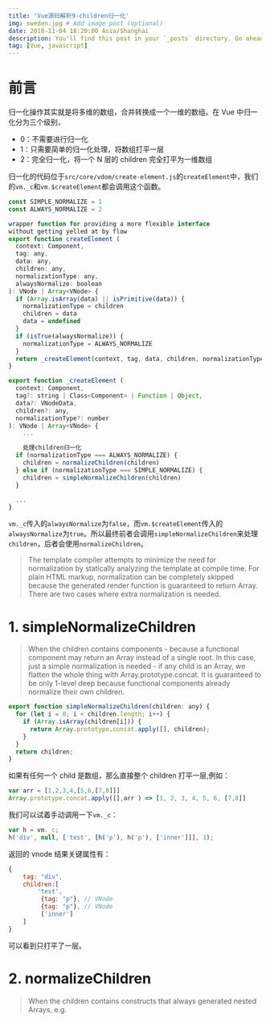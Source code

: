 ```yaml
---
title: 'Vue源码解析9-children归一化'
img: sweden.jpg # Add image post (optional)
date: 2018-11-04 18:20:00 Asia/Shanghai
description: You’ll find this post in your `_posts` directory. Go ahead and edit it and re-build the site to see your changes. # Add post description (optional)
tag: [Vue, javascript]
---
```


# 前言

归一化操作其实就是将多维的数组，合并转换成一个一维的数组。在 Vue 中归一化分为三个级别，

- 0：不需要进行归一化
- 1：只需要简单的归一化处理，将数组打平一层
- 2：完全归一化，将一个 N 层的 children 完全打平为一维数组

归一化的代码位于`src/core/vdom/create-element.js`的`createElement`中，我们的`vm._c`和`vm.$createElement`都会调用这个函数。

```js
const SIMPLE_NORMALIZE = 1
const ALWAYS_NORMALIZE = 2

wrapper function for providing a more flexible interface
without getting yelled at by flow
export function createElement (
  context: Component,
  tag: any,
  data: any,
  children: any,
  normalizationType: any,
  alwaysNormalize: boolean
): VNode | Array<VNode> {
  if (Array.isArray(data) || isPrimitive(data)) {
    normalizationType = children
    children = data
    data = undefined
  }
  if (isTrue(alwaysNormalize)) {
    normalizationType = ALWAYS_NORMALIZE
  }
  return _createElement(context, tag, data, children, normalizationType)
}

export function _createElement (
  context: Component,
  tag?: string | Class<Component> | Function | Object,
  data?: VNodeData,
  children?: any,
  normalizationType?: number
): VNode | Array<VNode> {
	...

	处理children归一化
  if (normalizationType === ALWAYS_NORMALIZE) {
    children = normalizeChildren(children)
  } else if (normalizationType === SIMPLE_NORMALIZE) {
    children = simpleNormalizeChildren(children)
  }

  ...
}
```

`vm._c`传入的`alwaysNormalize`为`false`，而`vm.$createElement`传入的`alwaysNormalize`为`true`。所以最终前者会调用`simpleNormalizeChildren`来处理`children`，后者会使用`normalizeChildren`。

> The template compiler attempts to minimize the need for normalization by
> statically analyzing the template at compile time.
> For plain HTML markup, normalization can be completely skipped because the
> generated render function is guaranteed to return Array<VNode>. There are
> two cases where extra normalization is needed.

# 1. simpleNormalizeChildren

> When the children contains components - because a functional component
> may return an Array instead of a single root. In this case, just a simple
> normalization is needed - if any child is an Array, we flatten the whole
> thing with Array.prototype.concat. It is guaranteed to be only 1-level deep
> because functional components already normalize their own children.

```js
export function simpleNormalizeChildren(children: any) {
  for (let i = 0; i < children.length; i++) {
    if (Array.isArray(children[i])) {
      return Array.prototype.concat.apply([], children);
    }
  }
  return children;
}
```

如果有任何一个 child 是数组，那么直接整个 children 打平一层,例如：

```js
var arr = [1,2,3,4,[5,6,[7,8]]]
Array.prototype.concat.apply([],arr ) => [1, 2, 3, 4, 5, 6, [7,8]]
```

我们可以试着手动调用一下`vm._c`：

```js
var h = vm._c;
h('div', null, ['test', [h('p'), h('p'), ['inner']]], 1);
```

返回的 vnode 结果关键属性有：

```js
{
	tag: "div",
	children:[
		'test',
		 {tag: "p"}, // VNode
		 {tag: "p"}, // VNode
		 ['inner']
	]
}
```

可以看到只打平了一层。

# 2. normalizeChildren

> When the children contains constructs that always generated nested Arrays,
> e.g. <template>, <slot>, v-for, or when the children is provided by user
> with hand-written render functions / JSX. In such cases a full normalization
> is needed to cater to all possible types of children values.

```js
export function normalizeChildren(children: any): ?Array<VNode> {
  return isPrimitive(children) ? [createTextVNode(children)] : Array.isArray(children) ? normalizeArrayChildren(children) : undefined;
}

function isTextNode(node): boolean {
  return isDef(node) && isDef(node.text) && isFalse(node.isComment);
}

// 将整个children完全打平成一维数组，如[1,2,[3,4,[5,6]]] => [1,2,3,4,5,6]
function normalizeArrayChildren(children: any, nestedIndex?: string): Array<VNode> {
  const res = [];
  let i, c, lastIndex, last;
  for (i = 0; i < children.length; i++) {
    c = children[i];
    if (isUndef(c) || typeof c === 'boolean') continue;
    lastIndex = res.length - 1;
    last = res[lastIndex];
    //  nested
    if (Array.isArray(c)) {
      if (c.length > 0) {
        c = normalizeArrayChildren(c, `${nestedIndex || ''}_${i}`); // 打平后的一维数组c
        // merge adjacent text nodes, 将res最后一个元素和c的第一个元素合并
        if (isTextNode(c[0]) && isTextNode(last)) {
          res[lastIndex] = createTextVNode(last.text + (c[0]: any).text);
          c.shift();
        }
        res.push.apply(res, c);
      }
    } else if (isPrimitive(c)) {
      if (isTextNode(last)) {
        // merge adjacent text nodes
        // this is necessary for SSR hydration because text nodes are
        // essentially merged when rendered to HTML strings
        res[lastIndex] = createTextVNode(last.text + c);
      } else if (c !== '') {
        // convert primitive to vnode
        res.push(createTextVNode(c));
      }
    } else {
      if (isTextNode(c) && isTextNode(last)) {
        // merge adjacent text nodes
        res[lastIndex] = createTextVNode(last.text + c.text);
      } else {
        // default key for nested array children (likely generated by v-for)
        if (isTrue(children._isVList) && isDef(c.tag) && isUndef(c.key) && isDef(nestedIndex)) {
          c.key = `__vlist${nestedIndex}_${i}__`;
        }
        res.push(c);
      }
    }
  }
  return res;
}
```

其实就是利用递归来处理的，同时处理了一些边界情况。同样手动调用下`vm.$createElement`来触发此逻辑：

```js
var h = vm.$createElement;
h('div', ['test', [h('p'), h('p'), ['inner']], null, true]);
```

返回 vnode 结果的关键属性：

```js
{
	tag: "div",
	children: [
		{ text: "test", tag: undefined }, // VNode
		{ tag: "p" } , // VNode
		{ tag: "p" } , // VNode
		{ text: "inner", tag: undefined }, // VNode
	]
}
```

可以看到全部都打平了。
